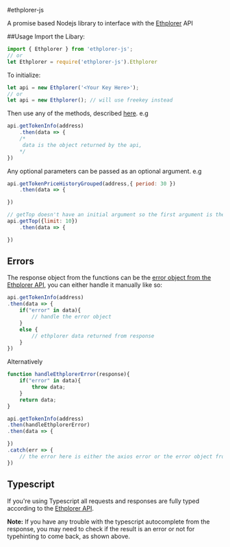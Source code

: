 #ethplorer-js

A promise based Nodejs library to interface with the [Ethplorer](https://ethplorer.io/) API

##Usage
Import the Libary:
```js
import { Ethplorer } from 'ethplorer-js';
// or
let Ethplorer = require('ethplorer-js').Ethplorer
```

To initialize:
```js
let api = new Ethplorer('<Your Key Here>'); 
// or
let api = new Ethplorer(); // will use freekey instead
```
Then use any of the methods, described [here](https://github.com/EverexIO/Ethplorer/wiki/Ethplorer-API#methods). e.g
```js
api.getTokenInfo(address)
    .then(data => {
    /*
     data is the object returned by the api,
    */
})
```
Any optional parameters can be passed as an optional argument. e.g

```js
api.getTokenPriceHistoryGrouped(address,{ period: 30 })
    .then(data => {

})

// getTop doesn't have an initial argument so the first argument is the optional parameters
api.getTop({limit: 10})
    .then(data => {

})
```
## Errors
The response object from the functions can be the [error object from the Ethplorer API](https://github.com/EverexIO/Ethplorer/wiki/Ethplorer-API#error-response), you can either handle it manually like so:
```js
api.getTokenInfo(address)
.then(data => {
    if("error" in data){
        // handle the error object
    }
    else {
        // ethplorer data returned from response
    }
})
```
Alternatively
```js
function handleEthplorerError(response){
    if("error" in data){
        throw data;
    }
    return data;
}

api.getTokenInfo(address)
.then(handleEthplorerError)
.then(data => {

})
.catch(err => {
    // the error here is either the axios error or the error object from ethplorer
})
```


## Typescript

If you're using Typescript all requests and responses are fully typed according to the [Ethplorer API](https://github.com/EverexIO/Ethplorer/wiki/Ethplorer-API). 

**Note:** If you have any trouble with the typescript autocomplete from the response, you may need to check if the result is an error or not for typehinting to come back, as shown above.